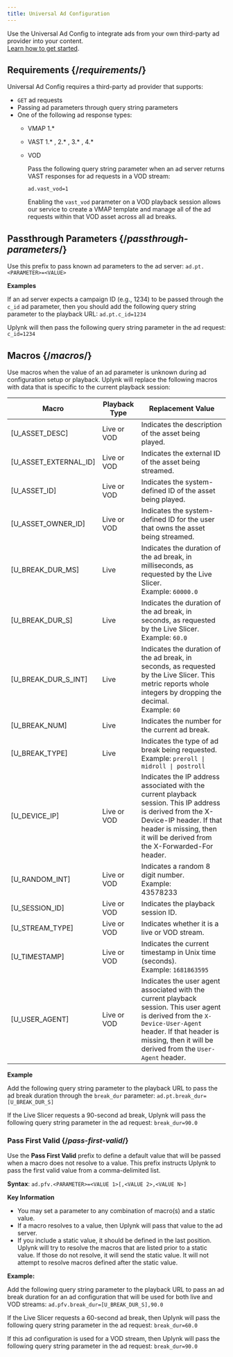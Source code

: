 ```yaml
---
title: Universal Ad Configuration
---
```


Use the Universal Ad Config to integrate ads from your own third-party ad provider into your content. <br /> [Learn how to get started](/uplynk/monetize/ads/#setup-overview).

## Requirements  {/*requirements*/}

Universal Ad Config requires a third-party ad provider that supports:

- `GET` ad requests
- Passing ad parameters through query string parameters
- One of the following ad response types:
  - VMAP 1.*
  - VAST 1.* , 2.* , 3.* , 4.*
  - VOD

    Pass the following query string parameter when an ad server returns VAST responses for ad requests in a VOD stream:

    `ad.vast_vod=1`

    Enabling the `vast_vod` parameter on a VOD playback session allows our service to create a VMAP template and manage all of the ad requests within that VOD asset across all ad breaks.

## Passthrough Parameters  {/*passthrough-parameters*/}

Use this prefix to pass known ad parameters to the ad server: `ad.pt.<PARAMETER>=<VALUE>`

**Examples**

If an ad server expects a campaign ID (e.g., 1234) to be passed through the `c_id` ad parameter, then you should add the following query string parameter to the playback URL: `ad.pt.c_id=1234`

Uplynk will then pass the following query string parameter in the ad request: `c_id=1234`

## Macros  {/*macros*/}

Use macros when the value of an ad parameter is unknown during ad configuration setup or playback. Uplynk will replace the following macros with data that is specific to the current playback session:

| Macro | Playback Type | Replacement Value |
|---|---|---|
| [U_ASSET_DESC] | Live or VOD | Indicates the description of the asset being played. |
| [U_ASSET_EXTERNAL_ID] | Live or VOD | Indicates the external ID of the asset being streamed. |
| [U_ASSET_ID] | Live or VOD | Indicates the system-defined ID of the asset being played. |
| [U_ASSET_OWNER_ID] | Live or VOD | Indicates the system-defined ID for the user that owns the asset being streamed. |
| [U_BREAK_DUR_MS] | Live | Indicates the duration of the ad break, in milliseconds, as requested by the Live Slicer.<br />Example: `60000.0` |
| [U_BREAK_DUR_S] | Live | Indicates the duration of the ad break, in seconds, as requested by the Live Slicer.<br />Example: `60.0` |
| [U_BREAK_DUR_S_INT] | Live | Indicates the duration of the ad break, in seconds, as requested by the Live Slicer. This metric reports whole integers by dropping the decimal.<br />Example: `60` |
| [U_BREAK_NUM] | Live | Indicates the number for the current ad break. |
| [U_BREAK_TYPE] | Live | Indicates the type of ad break being requested.<br />Example: `preroll \| midroll \| postroll` |
| [U_DEVICE_IP] | Live or VOD | Indicates the IP address associated with the current playback session. This IP address is derived from the X-Device-IP header. If that header is missing, then it will be derived from the X-Forwarded-For header. |
| [U_RANDOM_INT] | Live or VOD | Indicates a random 8 digit number.<br />Example:<br />43578233 |
| [U_SESSION_ID] | Live or VOD | Indicates the playback session ID. |
| [U_STREAM_TYPE] | Live or VOD | Indicates whether it is a live or VOD stream. |
| [U_TIMESTAMP] | Live or VOD | Indicates the current timestamp in Unix time (seconds).<br />Example: `1681863595` |
| [U_USER_AGENT] | Live or VOD | Indicates the user agent associated with the current playback session. This user agent is derived from the `X-Device-User-Agent` header. If that header is missing, then it will be derived from the `User-Agent` header. |

**Example**

Add the following query string parameter to the playback URL to pass the ad break duration through the `break_dur` parameter: `ad.pt.break_dur=[U_BREAK_DUR_S]`

If the Live Slicer requests a 90-second ad break, Uplynk will pass the following query string parameter in the ad request: `break_dur=90.0`

### Pass First Valid  {/*pass-first-valid*/}

Use the **Pass First Valid** prefix to define a default value that will be passed when a macro does not resolve to a value. This prefix instructs Uplynk to pass the first valid value from a comma-delimited list.

**Syntax**: `ad.pfv.<PARAMETER>=<VALUE 1>[,<VALUE 2>,<VALUE N>]`

**Key Information**

- You may set a parameter to any combination of macro(s) and a static value.
- If a macro resolves to a value, then Uplynk will pass that value to the ad server.
- If you include a static value, it should be defined in the last position. Uplynk will try to resolve the macros that are listed prior to a static value. If those do not resolve, it will send the static value. It will not attempt to resolve macros defined after the static value.

**Example:**

Add the following query string parameter to the playback URL to pass an ad break duration for an ad configuration that will be used for both live and VOD streams: `ad.pfv.break_dur=[U_BREAK_DUR_S],90.0`

If the Live Slicer requests a 60-second ad break, then Uplynk will pass the following query string parameter in the ad request: `break_dur=60.0`

If this ad configuration is used for a VOD stream, then Uplynk will pass the following query string parameter in the ad request: `break_dur=90.0`
